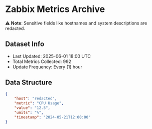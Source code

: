 # Zabbix Metrics Archive

⚠️ **Note**: Sensitive fields like hostnames and system descriptions are redacted.

## Dataset Info
- Last Updated: 2025-06-01 18:00 UTC
- Total Metrics Collected: 992
- Update Frequency: Every (1) hour

## Data Structure
```json
{
    "host": "redacted",
    "metric": "CPU Usage",
    "value": "12.5",
    "units": "%",
    "timestamp": "2024-05-21T12:00:00"
}
```
